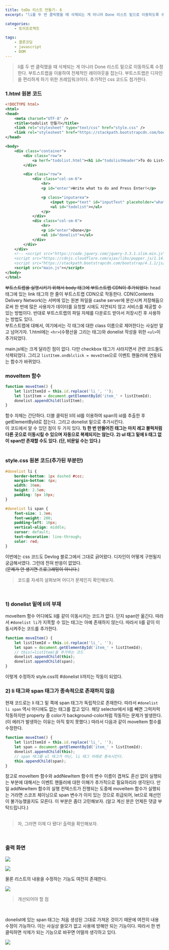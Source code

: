 ```yaml
---
title: toDo 리스트 만들기- 6
excerpt: "li를 두 번 클릭했을 때 삭제되는 게 아니라 Done 리스트 밑으로 이동하도록 수정한다. 부트스트랩을 이용하여 전체적인 레이아웃을 잡는다. 추가적인 css 코드도 첨가한다."

categories: 
    - 토이프로젝트

tags: 
    - 클론코딩
    - javascript
    - DOM
---
```


> li를 두 번 클릭했을 때 삭제되는 게 아니라 Done 리스트 밑으로 이동하도록 수정한다. 부트스트랩을 이용하여 전체적인 레이아웃을 잡는다. 부트스트랩은 디자인을 편리하게 하기 위한 프레임워크이다. 추가적인 css 코드도 첨가한다.


### 1.html 원본 코드
```xml
<!DOCTYPE html>
<html>
<head>
    <meta charset="UTF-8" />
    <title>todolist 만들기</title>
    <link rel="stylesheet" type="text/css" href="style.css" />
    <link rel="stylesheet" href="https://stackpath.bootstrapcdn.com/bootstrap/4.1.1/css/bootstrap.min.css" integrity="sha384-WskhaSGFgHYWDcbwN70/dfYBj47jz9qbsMId/iRN3ewGhXQFZCSftd1LZCfmhktB" crossorigin="anonymous">
</head>

<body>
    <div class="container">
        <div class="row">
            <a herf="todolist.html"><h1 id="todolistHeader">To do List</h1></a>
        </div>

        <div class="row">
            <div class="col-sm-6">
                <hr>
                <p id="enter">Write what to do and Press Enter!</p>

                <p class="inputarea">
                    <input type="text" id="inputText" placeholder="what to do"/>
                    <ul id="todolist"></ul>
                </p>
            </div>
            <div class="col-sm-6">
                <hr>
                <p id="enter">Done</p>
                <ul id="donelist"></ul>
            </div>
        </div>
    </div>
    <!-- <script src="https://code.jquery.com/jquery-3.3.1.slim.min.js" integrity="sha384-q8i/X+965DzO0rT7abK41JStQIAqVgRVzpbzo5smXKp4YfRvH+8abtTE1Pi6jizo" crossorigin="anonymous"></script>
    <script src="https://cdnjs.cloudflare.com/ajax/libs/popper.js/1.14.3/umd/popper.min.js" integrity="sha384-ZMP7rVo3mIykV+2+9J3UJ46jBk0WLaUAdn689aCwoqbBJiSnjAK/l8WvCWPIPm49" crossorigin="anonymous"></script>
    <script src="https://stackpath.bootstrapcdn.com/bootstrap/4.1.1/js/bootstrap.min.js" integrity="sha384-smHYKdLADwkXOn1EmN1qk/HfnUcbVRZyYmZ4qpPea6sjB/pTJ0euyQp0Mk8ck+5T" crossorigin="anonymous"></script> -->
    <script src="main.js"></script>
</body>
</html>
```
~~부트스트랩을 실행시키기 위해서 body 태그에 부트스트랩 CDN이 추가되었다.~~ head 태그에 있는 link 태그의 한 줄이 부트스트랩 CDN으로 작동한다. CDN(Contents Delivery Network)는 서버에 있는 원본 파일을 cashe server에 분산시켜 저장해둠으로써 한 번에 많은 사용자가 데이터를 요청할 시에도 지연되지 않고 서비스를 제공할 수 있는 방법이다. 반대로 부트스트랩의 파일 자체를 다운로드 받아서 저장시킨 후 사용하는 방법도 있다.  
부트스트랩에 대해서, 여기에서는 각 태그에 대한 class 이름으로 제어한다는 사실만 알고 넘어가자. 1.html에는 `<hr>`(수평선을 그리는 태그)와 donelist 작성을 위한 `<ul>`이 추가되었다. <br>

main.js에는 크게 달라진 점이 없다. 다만 checkbox 태그가 사라지면서 관련 코드들도 삭제되었다. 그리고 `listItem.ondblclick = moveItem`으로 이벤트 핸들러에 연동되는 함수가 바뀌었다.  

### moveItem 함수
```javascript
function moveItem() {
    let listItemId = this.id.replace('li_', '');
    let listItem = document.getElementById('item_' + listItemId);
    donelist.appendChild(listItem); 
}
```
함수 자체는 간단하다. 더블 클릭된 li의 id를 이용하여 span의 id를 추출한 후 getElementById로 잡는다. 그리고 donelist 밑으로 추가시킨다.  
이 코드에서 알 수 있던 점이 두 가지 있다. **1) 한 번 만들어진 태그는 마치 레고 블럭처럼 다른 곳으로 이동시킬 수 있으며 자동으로 복제되지는 않는다. 2) ul 태그 밑에 li 태그 없이 span만 존재할 수도 있다. (단, 비문일 수는 있다.)**  
<br>

### style.css 원본 코드(추가된 부분만)
```css
#donelist li {
    border-bottom: 1px dashed #ccc;
    margin-bottom: 4px;
    width: 30em;
    height: 2.5em;
    padding: 5px 10px;
}

#donelist li span {
    font-size: 1.3em;
    font-weight: 200;
    padding-left: 10px;
    vertical-align: middle;
    cursor: default;
    text-decoration: line-through;
    color: red;
}
```
이번에는 css 코드도 Devlog 블로그에서 그대로 긁어왔다. 디자인이 어떻게 구현될지 궁금해서였다. 그런데 전혀 반응이 없었다.  
(~~문제가 안 생기면 프로그래밍이 아니다.~~)
<br> 

> 코드를 자세히 살펴보며 어디가 문제인지 확인해보자.
<br>

### 1) donelist 밑에 li의 부재 

moveItem 함수 어디에도 li를 같이 이동시키는 코드가 없다. 단지 span만 옮긴다. 따라서 `#donelist li`가 지목할 수 있는 태그는 아예 존재하지 않는다. 따라서 li를 같이 이동시켜주는 코드를 추가한다.  
```javascript
function moveItem() {
    let listItemId = this.id.replace('li_', '');
    let span = document.getElementById('item_' + listItemId);
    // this(=listItem)을 추가하는 코드
    donelist.appendChild(this);
    donelist.appendChild(span);
}
```
이렇게 수정하자 style.css의 #donelist li까지는 작동이 되었다. 
<br>

### 2) li 태그와 span 태그가 종속적으로 존재하지 않음

현재 코드로는 li 태그 밑 쪽에 span 태그가 독립적으로 존재한다. 따라서 `#donelist li span` 역시 어디에도 없는 태그를 잡고 있다. 해당 selector에서 li를 빼면 그럭저럭 작동하지만 property 중 color가 background-color처럼 작동하는 문제가 발생한다. (이 에러가 발생하는 이유는 아직 찾지 못했다.) 따라서 다음과 같이 moveItem 함수를 수정한다.  
```javascript
function moveItem() {
    let listItemId = this.id.replace('li_', '');
    let span = document.getElementById('item_' + listItemId);
    donelist.appendChild(this);
    // span 태그를 ul 태그가 아닌, li 태그 아래로 종속시킨다.
    this.appendChild(span);
}
```
참고로 moveItem 함수와 addNewItem 함수의 변수 이름이 겹쳐도 혼선 없이 실행되는 부분에 대해서는 이벤트 핸들러에 대한 이해가 추가적으로 필요하리라 생각된다. 만일 addNewItem 함수의 실행 컨텍스트가 진행되는 도중에 moveItem 함수가 실행되는 거라면 스코프 체이닝으로 span 변수가 이미 있는 것으로 취급되어, let으로 재선언이 불가능했을지도 모른다. 이 부분은 좀더 고민해보자. (알고 계신 분은 언제든 댓글 부탁드립니다.)  
<br>

> 자, 그러면 이제 다 됐다! 출력을 확인해보자. 

<br>

### 출력 화면
![](https://dulcis-hortus.github.io/assets/images/6_fp1.JPG) 

![](https://dulcis-hortus.github.io/assets/images/6_fp2.JPG)

물론 리스트의 내용을 수정하는 기능도 여전히 존재한다.

![](https://dulcis-hortus.github.io/assets/images/6_fp3.JPG) 

> 개선되어야 할 점
<br>

donelist에 있는 span 태그는 처음 생성된 그대로 가져온 것이기 때문에 여전히 내용 수정이 가능하다. 이는 사실상 쓸모가 없고 사용에 방해만 되는 기능이다. 따라서 한 번 클릭하면 삭제가 되는 기능으로 바꾸면 어떨까 생각하고 있다.

![](https://dulcis-hortus.github.io/assets/images/6_fp4.JPG)  
<br> 


